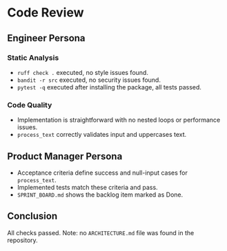 # Code Review

## Engineer Persona

### Static Analysis
- `ruff check .` executed, no style issues found.
- `bandit -r src` executed, no security issues found.
- `pytest -q` executed after installing the package, all tests passed.

### Code Quality
- Implementation is straightforward with no nested loops or performance issues.
- `process_text` correctly validates input and uppercases text.

## Product Manager Persona

- Acceptance criteria define success and null-input cases for `process_text`.
- Implemented tests match these criteria and pass.
- `SPRINT_BOARD.md` shows the backlog item marked as Done.

## Conclusion

All checks passed. Note: no `ARCHITECTURE.md` file was found in the repository.
